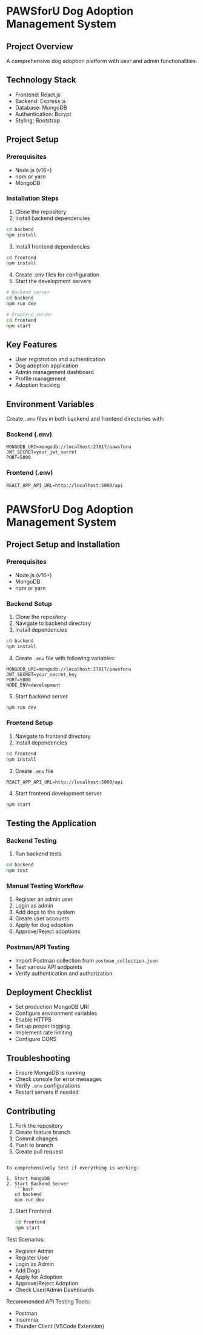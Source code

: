 # PAWSforU Dog Adoption Management System

## Project Overview
A comprehensive dog adoption platform with user and admin functionalities.

## Technology Stack
- Frontend: React.js
- Backend: Express.js
- Database: MongoDB
- Authentication: Bcrypt
- Styling: Bootstrap

## Project Setup

### Prerequisites
- Node.js (v16+)
- npm or yarn
- MongoDB

### Installation Steps
1. Clone the repository
2. Install backend dependencies
```bash
cd backend
npm install
```

3. Install frontend dependencies
```bash
cd frontend
npm install
```

4. Create .env files for configuration
5. Start the development servers
```bash
# Backend server
cd backend
npm run dev

# Frontend server
cd frontend
npm start
```

## Key Features
- User registration and authentication
- Dog adoption application
- Admin management dashboard
- Profile management
- Adoption tracking

## Environment Variables
Create `.env` files in both backend and frontend directories with:

### Backend (.env)
```
MONGODB_URI=mongodb://localhost:27017/pawsforu
JWT_SECRET=your_jwt_secret
PORT=5000
```

### Frontend (.env)
```
REACT_APP_API_URL=http://localhost:5000/api
```

# PAWSforU Dog Adoption Management System

## Project Setup and Installation

### Prerequisites
- Node.js (v16+)
- MongoDB
- npm or yarn

### Backend Setup
1. Clone the repository
2. Navigate to backend directory
3. Install dependencies
```bash
cd backend
npm install
```

4. Create `.env` file with following variables:
```
MONGODB_URI=mongodb://localhost:27017/pawsforu
JWT_SECRET=your_secret_key
PORT=5000
NODE_ENV=development
```

5. Start backend server
```bash
npm run dev
```

### Frontend Setup
1. Navigate to frontend directory
2. Install dependencies
```bash
cd frontend
npm install
```

3. Create `.env` file
```
REACT_APP_API_URL=http://localhost:5000/api
```

4. Start frontend development server
```bash
npm start
```

## Testing the Application

### Backend Testing
1. Run backend tests
```bash
cd backend
npm test
```

### Manual Testing Workflow
1. Register an admin user
2. Login as admin
3. Add dogs to the system
4. Create user accounts
5. Apply for dog adoption
6. Approve/Reject adoptions

### Postman/API Testing
- Import Postman collection from `postman_collection.json`
- Test various API endpoints
- Verify authentication and authorization

## Deployment Checklist
- Set production MongoDB URI
- Configure environment variables
- Enable HTTPS
- Set up proper logging
- Implement rate limiting
- Configure CORS

## Troubleshooting
- Ensure MongoDB is running
- Check console for error messages
- Verify `.env` configurations
- Restart servers if needed

## Contributing
1. Fork the repository
2. Create feature branch
3. Commit changes
4. Push to branch
5. Create pull request
```

To comprehensively test if everything is working:

1. Start MongoDB
2. Start Backend Server
   ```bash
   cd backend
   npm run dev
   ```
3. Start Frontend
   ```bash
   cd frontend
   npm start
   ```

Test Scenarios:
- Register Admin
- Register User
- Login as Admin
- Add Dogs
- Apply for Adoption
- Approve/Reject Adoption
- Check User/Admin Dashboards

Recommended API Testing Tools:
- Postman
- Insomnia
- Thunder Client (VSCode Extension)
